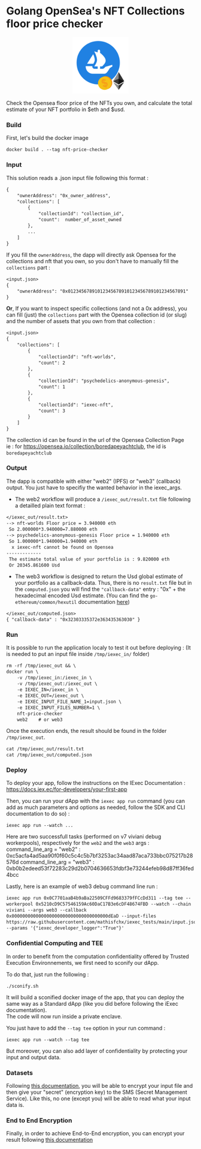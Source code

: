 # Golang OpenSea's NFT Collections floor price checker
<p align="center">
    <img src="./logo.png" alt="drawing" width="150" />  
</p>

Check the Opensea floor price of the NFTs you own, and calculate the total estimate of your NFT portfolio in $eth and $usd.  

### Build
First, let's build the docker image
```
docker build . --tag nft-price-checker
```

### Input
This solution reads a .json input file following this format :
```
{
    "ownerAddress": "0x_owner_address",
    "collections": [
        {
            "collectionId": "collection_id",
            "count":  number_of_asset_owned
        },
        ...
    ]
}
```
If you fill the `ownerAddress`, the dapp will directly ask Opensea for the collections and nft that you own, so you don't have to manually fill the `collections` part :
```
<input.json>
{
    "ownerAddress": "0x01234567891012345678910123456789101234567891"
}
```
**Or**, If you want to inspect specific collections (and not a 0x address), you can fill (just) the `collections` part with the Opensea collection id (or slug) and the number of assets that you own from that collection :
```
<input.json>
{
    "collections": [
        {
            "collectionId": "nft-worlds",
            "count": 2
        },
        {
            "collectionId": "psychedelics-anonymous-genesis",
            "count": 1
        },
        {
            "collectionId": "iexec-nft",
            "count": 3
        }
    ]
}
```  
The collection id can be found in the url of the Opensea Collection Page  
ie : for https://opensea.io/collection/boredapeyachtclub, the id is `boredapeyachtclub`

### Output
The dapp is compatible with either "web2" (IPFS) or "web3" (callback) output. You just have to specifiy the wanted behavior in the iexec_args.

- The web2 workflow will produce a `/iexec_out/result.txt` file following a detailled plain text format :  
```
</iexec_out/result.txt>
--> nft-worlds Floor price = 3.940000 eth
 So 2.000000*3.940000=7.880000 eth
--> psychedelics-anonymous-genesis Floor price = 1.940000 eth
 So 1.000000*1.940000=1.940000 eth
  x iexec-nft cannot be found on Opensea 
------------- 
 The estimate total value of your portfolio is : 9.820000 eth
 Or 20345.861600 Usd
```

- The web3 workflow is designed to return the Usd global estimate of your portfolio as a callback-data. Thus, there is no `result.txt` file but in the `computed.json` you will find the `"callback-data"` entry : "0x" + the hexadecimal encoded Usd estimate. (You can find the `go-ethereum/common/hexutil` documentation [here](https://pkg.go.dev/github.com/ethereum/go-ethereum@v1.10.17/common/hexutil))
```
</iexec_out/computed.json>
{ "callback-data" : "0x32303335372e363435363030" }
```

### Run
It is possible to run the application localy to test it out before deploying :
(It is needed to put an input file inside `/tmp/iexec_in/` folder)
```
rm -rf /tmp/iexec_out && \
docker run \
    -v /tmp/iexec_in:/iexec_in \
    -v /tmp/iexec_out:/iexec_out \
    -e IEXEC_IN=/iexec_in \
    -e IEXEC_OUT=/iexec_out \
    -e IEXEC_INPUT_FILE_NAME_1=input.json \
    -e IEXEC_INPUT_FILES_NUMBER=1 \
    nft-price-checker
    web2    # or web3
```
Once the execution ends, the result should be found in the folder
`/tmp/iexec_out`.
```
cat /tmp/iexec_out/result.txt
cat /tmp/iexec_out/computed.json
```

### Deploy
To deploy your app, follow the instructions on the IExec Documentation : https://docs.iex.ec/for-developers/your-first-app

Then, you can run your dApp with the `iexec app run` command (you can add as much parameters and options as needed, follow the SDK and CLI documentation to do so) :  
```
iexec app run --watch ...
```
Here are two successfull tasks (performed on v7 viviani debug workerpools), respectively for the `web2` and the `web3` args :
command_line_arg = "web2" : 0xc5acfa4ad5aa90f0f60c5c4c5b7bf3253ac34aad87aca733bbc075217b28576d
command_line_arg = "web3" : 0xb0b2edeed53f72283c29d2b0704636653fdbf3e73244efeb98d87ff36fed4bcc

Lastly, here is an example of web3 debug command line run :
```
iexec app run 0x0C7701aaB4b9aBa22509CFFd9683379fFCcDd311 --tag tee --workerpool 0x5210cD9C57546159Ac60DaC17B3e6cDF48674FBD --watch --chain viviani --args web3 --callback 0x000000000000000000000000000000000000dEaD --input-files https://raw.githubusercontent.com/mathisfchx/iexec_tests/main/input.json --params '{"iexec_developer_logger":"True"}'  
```

### Confidential Computing and TEE
In order to benefit from the computation confidentiality offered by Trusted Execution Environnements, we first need to sconify our dApp.  

To do that, just run the following : 
```
./sconify.sh
```
It will build a sconified docker image of the app, that you can deploy the same way as a Standard dApp (like you did before following the iExec documentation).  
The code will now run inside a private enclave.  

You just have to add the `--tag tee` option in your run command :
```
iexec app run --watch --tag tee
```

But moreover, you can also add layer of confidentiality by protecting your input and output data.

### Datasets
Following [this documentation](https://docs.iex.ec/for-developers/confidential-computing/sgx-encrypted-dataset), you will be able to encrypt your input file and then give your "secret" (encryption key) to the SMS (Secret Management Service). Like this, no one (except you) will be able to read what your input data is.

### End to End Encryption
Finally, in order to achieve End-to-End encryption, you can encrypt your result following [this documentation](https://docs.iex.ec/for-developers/confidential-computing/end-to-end-encryption)
